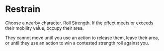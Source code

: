 # Restrain

Choose a nearby character. Roll [Strength](../../Attributes/Attributes/Strength.md). If the effect meets or exceeds their mobility value, occupy their area.

They cannot move until you use an action to release them, leave their area, or until they use an action to win a contested strength roll against you.